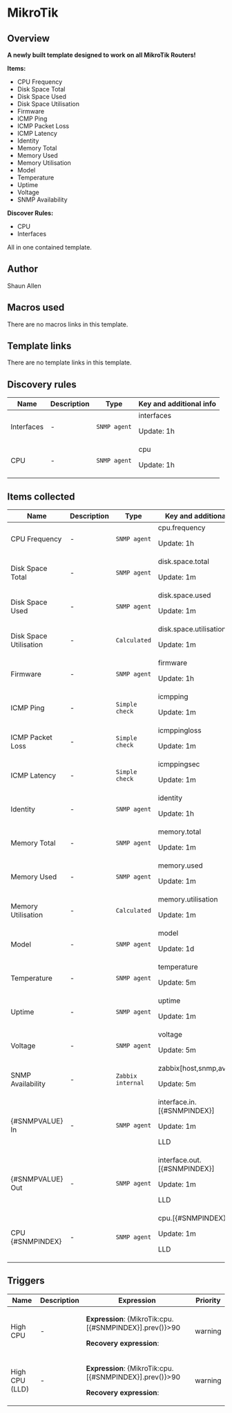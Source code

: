 # MikroTik

## Overview

**A newly built template designed to work on all MikroTik Routers!**


**Items:**


* CPU Frequency
* Disk Space Total
* Disk Space Used
* Disk Space Utilisation
* Firmware
* ICMP Ping
* ICMP Packet Loss
* ICMP Latency
* Identity
* Memory Total
* Memory Used
* Memory Utilisation
* Model
* Temperature
* Uptime
* Voltage
* SNMP Availability


**Discover Rules:**


* CPU
* Interfaces


All in one contained template.



## Author

Shaun Allen

## Macros used

There are no macros links in this template.

## Template links

There are no template links in this template.

## Discovery rules

|Name|Description|Type|Key and additional info|
|----|-----------|----|----|
|Interfaces|<p>-</p>|`SNMP agent`|interfaces<p>Update: 1h</p>|
|CPU|<p>-</p>|`SNMP agent`|cpu<p>Update: 1h</p>|
## Items collected

|Name|Description|Type|Key and additional info|
|----|-----------|----|----|
|CPU Frequency|<p>-</p>|`SNMP agent`|cpu.frequency<p>Update: 1h</p>|
|Disk Space Total|<p>-</p>|`SNMP agent`|disk.space.total<p>Update: 1m</p>|
|Disk Space Used|<p>-</p>|`SNMP agent`|disk.space.used<p>Update: 1m</p>|
|Disk Space Utilisation|<p>-</p>|`Calculated`|disk.space.utilisation<p>Update: 1m</p>|
|Firmware|<p>-</p>|`SNMP agent`|firmware<p>Update: 1h</p>|
|ICMP Ping|<p>-</p>|`Simple check`|icmpping<p>Update: 1m</p>|
|ICMP Packet Loss|<p>-</p>|`Simple check`|icmppingloss<p>Update: 1m</p>|
|ICMP Latency|<p>-</p>|`Simple check`|icmppingsec<p>Update: 1m</p>|
|Identity|<p>-</p>|`SNMP agent`|identity<p>Update: 1h</p>|
|Memory Total|<p>-</p>|`SNMP agent`|memory.total<p>Update: 1m</p>|
|Memory Used|<p>-</p>|`SNMP agent`|memory.used<p>Update: 1m</p>|
|Memory Utilisation|<p>-</p>|`Calculated`|memory.utilisation<p>Update: 1m</p>|
|Model|<p>-</p>|`SNMP agent`|model<p>Update: 1d</p>|
|Temperature|<p>-</p>|`SNMP agent`|temperature<p>Update: 5m</p>|
|Uptime|<p>-</p>|`SNMP agent`|uptime<p>Update: 1m</p>|
|Voltage|<p>-</p>|`SNMP agent`|voltage<p>Update: 5m</p>|
|SNMP Availability|<p>-</p>|`Zabbix internal`|zabbix[host,snmp,available]<p>Update: 5m</p>|
|{#SNMPVALUE} In|<p>-</p>|`SNMP agent`|interface.in.[{#SNMPINDEX}]<p>Update: 1m</p><p>LLD</p>|
|{#SNMPVALUE} Out|<p>-</p>|`SNMP agent`|interface.out.[{#SNMPINDEX}]<p>Update: 1m</p><p>LLD</p>|
|CPU {#SNMPINDEX}|<p>-</p>|`SNMP agent`|cpu.[{#SNMPINDEX}]<p>Update: 1m</p><p>LLD</p>|
## Triggers

|Name|Description|Expression|Priority|
|----|-----------|----------|--------|
|High CPU|<p>-</p>|<p>**Expression**: {MikroTik:cpu.[{#SNMPINDEX}].prev()}>90</p><p>**Recovery expression**: </p>|warning|
|High CPU (LLD)|<p>-</p>|<p>**Expression**: {MikroTik:cpu.[{#SNMPINDEX}].prev()}>90</p><p>**Recovery expression**: </p>|warning|
